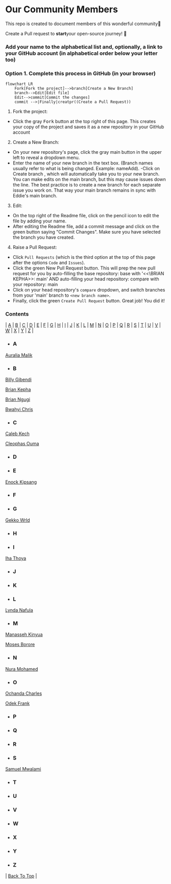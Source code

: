 # Our Community Members
This repo is created to document members of this wonderful community🚀


Create a Pull request to **start**your  open-source journey! 🎉

### Add your name to the alphabetical list and, optionally, a link to your GitHub account (in alphabetical order below your letter too)

### Option 1. Complete this process in GitHub (in your browser)
```mermaid
flowchart LR
    Fork[Fork the project]-->branch[Create a New Branch]
    branch-->Edit[Edit file]
    Edit-->commit[Commit the changes]
    commit -->|Finally|creatpr((Create a Pull Request))
```

1. Fork the project:

- Click the gray <kbd>Fork</kbd> button at the top right of this page. This creates your copy of the project and saves it as a new repository in your GitHub account

2. Create a New Branch:

- On your new repository's page, click the gray main button in the upper left to reveal a dropdown menu.
- Enter the name of your new branch in the text box. (Branch names usually refer to what is being changed. Example: nameAdd).
-Click on Create branch <new branch name>, which will automatically take you to your new branch. You can make edits on the main branch, but this may cause issues down the line. The best practice is to create a new branch for each separate issue you work on. That way your main branch remains in sync with Eddie's main branch.

3. Edit:

- On the top right of the Readme file, click on the pencil icon to edit the file by adding your name.
- After editing the Readme file, add a commit message and click on the green button saying "Commit Changes". Make sure you have selected the branch you have created.

4. Raise a Pull Request:

- Click `Pull Requests` (which is the third option at the top of this page after the options `Code` and `Issues`).
- Click the green New Pull Request button. This will prep the new pull request for you by auto-filling the base repository: base with '<<\BRIAN KEPHA>>: main' AND auto-filling your head repository: compare with your repository: main
- Click on your head repository's `compare` dropdown, and switch branches from your 'main' branch to `<new branch name>`.
- Finally, click the green `Create Pull Request` button. Great job! You did it!


### **Contents**
| [A](#a) | [B](#b) | [C](#c) | [D](#d) | [E](#e) | [F](#f) | [G](#g) | [H](#h) | [I](#i) | [J](#j) | [K](#k) | [L](#l) | [M](#m) | [N](#n) | [O](#o)
| [P](#p) | [Q](#q) | [R](#r) | [S](#s) | [T](#t) | [U](#u) | [V](#v) | [W](#w) | [X](#x) | [Y](#y) | [Z](#z) |

- ### **A**
[Auralia Malik](https://github.com/AURALIA-MALIK)
- ### **B**
[Billy Gibendi](https://github.com/GibzB)
    
[Brian Kepha](https://github.com/AngelofVerdant)

[Brian Ngugi](https://github.com/CARTOON01)

[Bwahyi Chris](https://github.com/STARIXC)
- ### **C**
[Caleb Kech](https://github.com/calebkech)

[Cleophas Ouma](https://github.com/chrisakhula)
- ### **D**
- ### **E**
[Enock Kipsang](https://github.com/nokekip)
- ### **F**
- ### **G**
[Gekko Wrld](https://github.com/gekkowrld)
- ### **H**
- ### **I**
[Iha Thoya](https://github.com/deadboneiha)
- ### **J**
- ### **K**
- ### **L**
[Lynda Nafula](https://github.com/lyndanafula)
- ### **M**
[Manasseh Kinyua](https://github.com/GeminiKinyua)

[Moses Borore](https://github.com/mosesborore)
- ### **N**
[Nura Mohamed](https://github.com/Nura-mohamed)
- ### **O**
[Ochanda Charles](https://github.com/Ochanda-Charles)

[Odek Frank](https://github.com/odekfrank)
- ### **P**
- ### **Q**
- ### **R**
- ### **S**
[Samuel Mwalami](https://github.com/samuelmwalami)
- ### **T**
- ### **U**
- ### **V**
- ### **W**
- ### **X**
- ### **Y**
- ### **Z**

| [Back To Top](#contents) |
